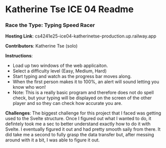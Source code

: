 # Katherine Tse ICE 04 Readme

### Race the Type: Typing Speed Racer 

**Hosting Link**: cs4241e25-ice04-katherinetse-production.up.railway.app

**Contributors**: Katherine Tse (solo)

**Instructions**:
- Load up two windows of the web applicaiton.
- Select a difficulty level (Easy, Medium, Hard)
- Start typing and watch as the progress bar moves along.
- When the first person makes it to 100%, an alert will sound letting you know who won!
- Note: This is a really basic program and therefore does not do spell check, but your typing will be displayed on the screen of the other player and so they can check how accurate you are.

**Challenges**: The biggest challenge for this project that I faced was getting used to the Svelte structure. Once I figured out what I wanted to do, it defintely took me a sec to better understand exactly how to do it with Svelte. I eventually figured it out and had pretty smooth saily from there. It did take me a second to fully grasp the data transfer but, after messing around with it a bit, I was able to figure it out. 
